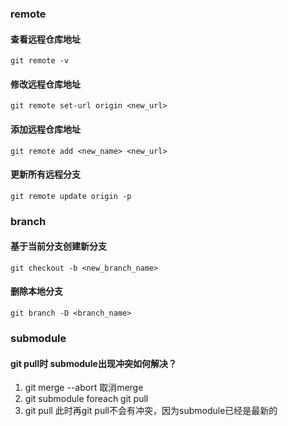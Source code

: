 ### remote
#### 查看远程仓库地址
```shell
git remote -v
```
#### 修改远程仓库地址
```shell
git remote set-url origin <new_url>
```
#### 添加远程仓库地址
```shell
git remote add <new_name> <new_url>
```
#### 更新所有远程分支
```shell
git remote update origin -p
```

### branch
#### 基于当前分支创建新分支
``` 
git checkout -b <new_branch_name>
```
#### 删除本地分支
```shell
git branch -D <branch_name>
```

### submodule
#### git pull时 submodule出现冲突如何解决？
1. git merge --abort 取消merge
2. git submodule foreach git pull
3. git pull
此时再git pull不会有冲突，因为submodule已经是最新的